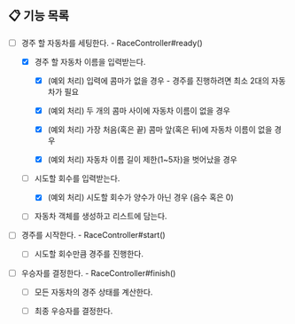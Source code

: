 ## 📋 기능 목록

- [ ] 경주 할 자동차를 세팅한다. - RaceController#ready()

    - [x] 경주 할 자동차 이름을 입력받는다.

        - [x] (예외 처리) 입력에 콤마가 없을 경우 - 경주를 진행하려면 최소 2대의 자동차가 필요

        - [x] (예외 처리) 두 개의 콤마 사이에 자동차 이름이 없을 경우

        - [x] (예외 처리) 가장 처음(혹은 끝) 콤마 앞(혹은 뒤)에 자동차 이름이 없을 경우

        - [x] (예외 처리) 자동차 이름 길이 제한(1~5자)을 벗어났을 경우

    - [ ] 시도할 회수를 입력받는다.

        - [x] (예외 처리) 시도할 회수가 양수가 아닌 경우 (음수 혹은 0)

    - [ ] 자동차 객체를 생성하고 리스트에 담는다.

- [ ] 경주를 시작한다. - RaceController#start()

    - [ ] 시도할 회수만큼 경주를 진행한다.

- [ ] 우승자를 결정한다. - RaceController#finish()

    - [ ] 모든 자동차의 경주 상태를 계산한다.

    - [ ] 최종 우승자를 결정한다.
